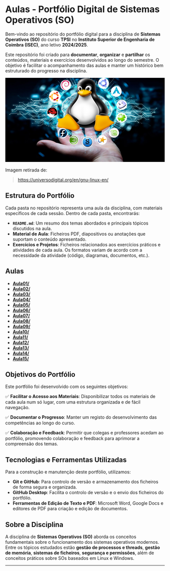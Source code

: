 # Aulas - Portfólio Digital de Sistemas Operativos (SO)

Bem-vindo ao repositório do portfólio digital para a disciplina de **Sistemas Operativos (SO)** do curso **TPSI** no **Instituto Superior de Engenharia de Coimbra (ISEC)**, ano letivo **2024/2025**.

Este repositório foi criado para **documentar**, **organizar** e **partilhar** os conteúdos, materiais e exercícios desenvolvidos ao longo do semestre. O objetivo é facilitar o acompanhamento das aulas e manter um histórico bem estruturado do progresso na disciplina.

![SO Imagem](./Imagens/so.jpg)

Imagem retirada de:
> https://universodigital.org/en/gnu-linux-en/

## Estrutura do Portfólio

Cada pasta no repositório representa uma aula da disciplina, com materiais específicos de cada sessão. Dentro de cada pasta, encontrarás:

- **`README.md`**: Um resumo dos temas abordados e principais tópicos discutidos na aula.
- **Material de Aula**: Ficheiros PDF, diapositivos ou anotações que suportam o conteúdo apresentado.
- **Exercícios e Projetos**: Ficheiros relacionados aos exercícios práticos e atividades de cada aula. Os formatos variam de acordo com a necessidade da atividade (código, diagramas, documentos, etc.).

## Aulas
- **[Aula01/](https://github.com/FilipeJeronimo/Portfolio-SO/tree/main/2025-02%20-%20Fevereiro/21fev)**
- **[Aula02/](https://github.com/FilipeJeronimo/Portfolio-SO/tree/main/2025-02%20-%20Fevereiro/28fev)**
- **[Aula03/](https://github.com/FilipeJeronimo/Portfolio-SO/tree/main/2025-03%20-%20Março/07Mar)**
- **[Aula04/](https://github.com/FilipeJeronimo/Portfolio-SO/tree/main/2025-03%20-%20Março/14Mar)**
- **[Aula05/](https://github.com/FilipeJeronimo/Portfolio-SO/tree/main/2025-03%20-%20Março/21Mar)**
- **[Aula06/](https://github.com/FilipeJeronimo/Portfolio-SO/tree/main/2025-03%20-%20Março/28Mar)**
- **[Aula07/](https://github.com/FilipeJeronimo/Portfolio-SO/tree/main/2025-04%20-%20Abril/04Abr)**
- **[Aula08/](https://github.com/FilipeJeronimo/Portfolio-SO/tree/main/2025-05%20-%20Maio/02Mai)**
- **[Aula09/](https://github.com/FilipeJeronimo/Portfolio-SO/tree/main/2025-05%20-%20Maio/09Mai)**
- **[Aula10/](https://github.com/FilipeJeronimo/Portfolio-SO/tree/main/2025-05%20-%20Maio/16Mai)**
- **[Aula11/](https://github.com/FilipeJeronimo/Portfolio-SO/tree/main/2025-05%20-%20Maio/23Mai)**
- **[Aula12/](https://github.com/FilipeJeronimo/Portfolio-SO/tree/main/2025-06%20-%20Junho/03Jun)**
- **[Aula13/](https://github.com/FilipeJeronimo/Portfolio-SO/tree/main/2025-06%20-%20Junho/13Jun)**
- **[Aula14/](https://github.com/FilipeJeronimo/Portfolio-SO/tree/main/2025-06%20-%20Junho/17Jun)**
- **[Aula15/](https://github.com/FilipeJeronimo/Portfolio-SO/tree/main/2025-06%20-%20Junho/18Jun)**


## Objetivos do Portfólio

Este portfólio foi desenvolvido com os seguintes objetivos:

✅ **Facilitar o Acesso aos Materiais**: Disponibilizar todos os materiais de cada aula num só lugar, com uma estrutura organizada e de fácil navegação.

✅ **Documentar o Progresso**: Manter um registo do desenvolvimento das competências ao longo do curso.

✅ **Colaboração e Feedback**: Permitir que colegas e professores acedam ao portfólio, promovendo colaboração e feedback para aprimorar a compreensão dos temas.

## Tecnologias e Ferramentas Utilizadas

Para a construção e manutenção deste portfólio, utilizamos:

- **Git e GitHub**: Para controlo de versão e armazenamento dos ficheiros de forma segura e organizada.
- **GitHub Desktop**: Facilita o controlo de versão e o envio dos ficheiros do portfólio.
- **Ferramentas de Edição de Texto e PDF**: Microsoft Word, Google Docs e editores de PDF para criação e edição de documentos.

## Sobre a Disciplina

A disciplina de **Sistemas Operativos (SO)** aborda os conceitos fundamentais sobre o funcionamento dos sistemas operativos modernos. Entre os tópicos estudados estão **gestão de processos e threads**, **gestão de memória**, **sistemas de ficheiros**, **segurança e permissões**, além de conceitos práticos sobre SOs baseados em Linux e Windows.

---

